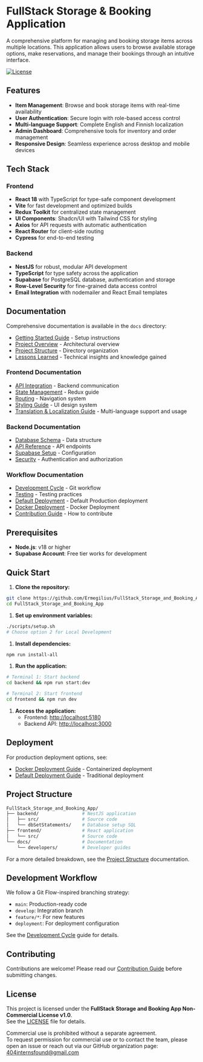 # FullStack Storage & Booking Application

A comprehensive platform for managing and booking storage items across multiple locations. This application allows users to browse available storage options, make reservations, and manage their bookings through an intuitive interface.

[![License](https://img.shields.io/badge/license-Non--Commercial-red.svg)](./LICENSE)

## Features

- **Item Management**: Browse and book storage items with real-time availability
- **User Authentication**: Secure login with role-based access control
- **Multi-language Support**: Complete English and Finnish localization
- **Admin Dashboard**: Comprehensive tools for inventory and order management
- **Responsive Design**: Seamless experience across desktop and mobile devices

## Tech Stack

### Frontend

- **React 18** with TypeScript for type-safe component development
- **Vite** for fast development and optimized builds
- **Redux Toolkit** for centralized state management
- **UI Components**: Shadcn/UI with Tailwind CSS for styling
- **Axios** for API requests with automatic authentication
- **React Router** for client-side routing
- **Cypress** for end-to-end testing

### Backend

- **NestJS** for robust, modular API development
- **TypeScript** for type safety across the application
- **Supabase** for PostgreSQL database, authentication and storage
- **Row-Level Security** for fine-grained data access control
- **Email Integration** with nodemailer and React Email templates

## Documentation

Comprehensive documentation is available in the `docs` directory:

- [Getting Started Guide](docs/developers/getting-started.md) - Setup instructions
- [Project Overview](docs/developers/overview.md) - Architectural overview
- [Project Structure](docs/developers/project-structure.md) - Directory organization
- [Lessons Learned](docs/developers/lessons-learned.md) - Technical insights and knowledge gained

### Frontend Documentation

- [API Integration](docs/developers/frontend/api-integration.md) - Backend communication
- [State Management](docs/developers/frontend/state-management.md) - Redux guide
- [Routing](docs/developers/frontend/routing.md) - Navigation system
- [Styling Guide](docs/developers/frontend/styling-guide.md) - UI design system
- [Translation & Localization Guide](docs/developers/frontend/translation.md) - Multi-language support and usage

### Backend Documentation

- [Database Schema](docs/developers/backend/database-schema.md) - Data structure
- [API Reference](docs/developers/backend/api-reference.md) - API endpoints
- [Supabase Setup](docs/developers/backend/supabase-setup.md) - Configuration
- [Security](docs/developers/backend/security.md) - Authentication and authorization

### Workflow Documentation

- [Development Cycle](docs/developers/workflows/development-cycle.md) - Git workflow
- [Testing](docs/developers/workflows/testing.md) - Testing practices
- [Default Deployment](docs/developers/workflows/default-deployment.md) - Default Production deployment
- [Docker Deployment](docs/developers/workflows/docker-deployment.md) - Docker Deployment
- [Contribution Guide](docs/developers/workflows/contribution-guide.md) - How to contribute

## Prerequisites

- **Node.js**: v18 or higher
- **Supabase Account**: Free tier works for development

## Quick Start

1. **Clone the repository:**

```sh
git clone https://github.com/Ermegilius/FullStack_Storage_and_Booking_App.git
cd FullStack_Storage_and_Booking_App
```

1. **Set up environment variables:**

```sh
./scripts/setup.sh
# Choose option 2 for Local Development
```

1. **Install dependencies:**

```sh
npm run install-all
```

1. **Run the application:**

```sh
# Terminal 1: Start backend
cd backend && npm run start:dev

# Terminal 2: Start frontend  
cd frontend && npm run dev
```

1. **Access the application:**
   - Frontend: <http://localhost:5180>
   - Backend API: <http://localhost:3000>

## Deployment

For production deployment options, see:

- [Docker Deployment Guide](docs/developers/workflows/docker-deployment.md) -  Containerized deployment
- [Default Deployment Guide](docs/developers/workflows/default-deployment.md) - Traditional deployment

## Project Structure

```sh
FullStack_Storage_and_Booking_App/
├── backend/                # NestJS application
│   ├── src/                # Source code
│   └── dbSetStatements/    # Database setup SQL
├── frontend/               # React application
│   └── src/                # Source code
└── docs/                   # Documentation
    └── developers/         # Developer guides
```

For a more detailed breakdown, see the [Project Structure](docs/developers/project-structure.md) documentation. 

## Development Workflow

We follow a Git Flow-inspired branching strategy:

- `main`: Production-ready code
- `develop`: Integration branch
- `feature/*`: For new features
- `deployment`: For deployment configuration

See the [Development Cycle](docs/developers/workflows/development-cycle.md) guide for details.

## Contributing

Contributions are welcome! Please read our [Contribution Guide](docs/developers/workflows/contribution-guide.md) before submitting changes.

## License

This project is licensed under the **FullStack Storage and Booking App Non-Commercial License v1.0**.  
See the [LICENSE](./LICENSE) file for details.

Commercial use is prohibited without a separate agreement.  
To request permission for commercial use or to contact the team, please open an issue or reach out via our GitHub organization page: <404internsfound@gmail.com>
